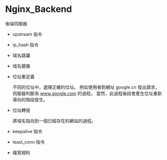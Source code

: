 # Nginx_Backend
後端伺服器


* upstream 指令

* ip_hash 指令

* 域名跳躍

* 域名鏡像

* 位址重定義

  不同的位址中，選擇正確的位址。
  例如使用者對網址 google.cn 發出請求，伺服器判斷為 www.google.com 的過程。
  當然，此過程後段會產生位址重新導向的階段發生。

* 位址轉發

  將域名指向到一個已經存在的網站的過程。

* keepalive 指令

* least_conn 指令

* 複寫規則


